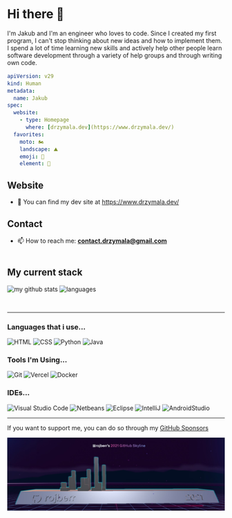 # Hi there 👋

<!--
**rojberr/rojberr** is a ✨ _special_ ✨ repository because its `README.md` (this file) appears on your GitHub profile.

- 🔭 I’m currently working on ...
- 😄 Pronouns: ...
- ⚡ Fun fact: ...
- - 🌱 I’m currently learning ...
- 👯 I’m looking to collaborate on ...
- 🤔 I’m looking for help with ...
- 💬 Ask me about ...

-->
I'm Jakub and I'm an engineer who loves to code. Since I created my first program, I can't stop thinking about new ideas and how to implement them.  I spend a lot of time learning new skills and actively help other people learn software development through a variety of help groups and through writing own code.

```yaml
apiVersion: v29
kind: Human
metadata:
  name: Jakub
spec:
  website:
    - type: Homepage
      where: [drzymala.dev](https://www.drzymala.dev/)
  favorites:
    moto: 🏍️
    landscape: ⛰️
    emoji: 🤦
    element: 💨
```

## Website

- :newspaper: You can find my dev site at <https://www.drzymala.dev/>

## Contact

- 📫 How to reach me: **contact.drzymala@gmail.com**
<br><br>


## My current stack

<p align="left">
 <img src="https://github-readme-stats.vercel.app/api?username=rojberr&theme=dark&show_icons=true&show_icons=true&count_private=true" alt="my github stats" width="420"/>&nbsp;<img src="https://github-readme-stats.vercel.app/api/top-langs/?username=rojberr&theme=dark&layout=compact" alt="languages" height="165">
</p>

<br><hr>

### Languages that i use...

<p>
  <img src='https://img.stackshare.io/service/2538/kEpgHiC9.png' width='32' title='HTML'>
  <img src='https://img.stackshare.io/service/6727/css.png' width='32' title='CSS'>
  <img src='https://img.stackshare.io/service/993/pUBY5pVj.png' width='32' title='Python'>
  <img src='https://img.stackshare.io/service/995/K85ZWV2F.png' width='32' title='Java'>
 

</p>

### Tools I'm Using...

<p>
<!--   <img src='https://img.stackshare.io/service/683/sBsvBbjY.png' width='32' title='Github Pages'> -->
<!--   <img src='https://img.stackshare.io/service/2652/ZWREQYdH_400x400.jpg' width='32' title='Google Fonts'> -->
  <img src='https://img.stackshare.io/service/1046/git.png' width='32' title='Git'>
  <img src='https://img.stackshare.io/service/7618/bHjpwZem_400x400.png' width='32' title='Vercel'>
  <img src='https://img.stackshare.io/service/586/n4u37v9t_400x400.png' width='32' title='Docker'>
 
</p>

### IDEs...
<p>
  <img src='https://img.stackshare.io/service/4202/Visual_Studio_Code_logo.png' width='32' title='Visual Studio Code'>
  <img src='https://img.stackshare.io/service/1449/default_42d52ca5a9402df516280dd9d760af31071d5c91.jpg' width='32' title='Netbeans'>
  <img src='https://img.stackshare.io/service/1446/8cyY6D_m.png' width='32' title='Eclipse'>
  <img src='https://img.stackshare.io/service/1453/icon_IntelliJIDEA.png' width='32' title='IntelliJ'>
   <img src='https://img.stackshare.io/service/1447/AyreX9yf.jpeg' width='32' title='AndroidStudio'>
 
</p>
<hr>

If you want to support me, you can do so through my [GitHub Sponsors](https://github.com/sponsors/rojberr)


![Rojberr skyline](rojberr-skyline.jpg)
